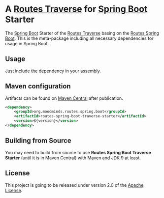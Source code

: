 # A [Routes Traverse](https://github.com/MoodMinds/routes-traverse) for [Spring Boot](https://spring.io/projects/spring-boot) Starter

The [Spring Boot](https://spring.io/projects/spring-boot) Starter of the [Routes Traverse](https://github.com/MoodMinds/routes-traverse)
basing on the [Routes Spring Boot](https://github.com/MoodMinds/routes-spring-boot). This is the meta-package including
all necessary dependencies for usage in Spring Boot.

## Usage

Just include the dependency in your assembly.

## Maven configuration

Artifacts can be found on [Maven Central](https://search.maven.org/) after publication.

```xml
<dependency>
    <groupId>org.moodminds.routes.spring.boot</groupId>
    <artifactId>routes-spring-boot-traverse-starter</artifactId>
    <version>${version}</version>
</dependency>
```

## Building from Source

You may need to build from source to use **Routes Spring Boot Traverse Starter** (until it is in Maven Central) with Maven and JDK 9 at least.

## License
This project is going to be released under version 2.0 of the [Apache License][l].

[l]: https://www.apache.org/licenses/LICENSE-2.0